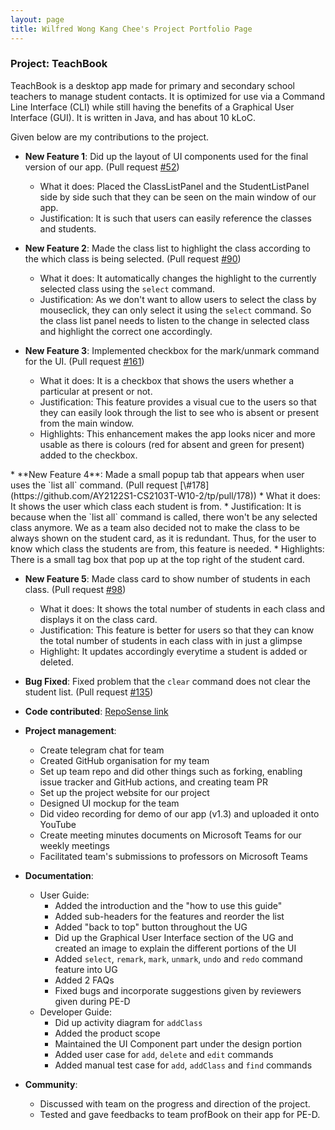 ```yaml
---
layout: page
title: Wilfred Wong Kang Chee's Project Portfolio Page
---
```


### Project: TeachBook

TeachBook is a desktop app made for primary and secondary school teachers to manage student contacts. It is optimized for
use via a Command Line Interface (CLI) while still having the benefits of a Graphical User Interface (GUI). It is 
written in Java, and has about 10 kLoC.

Given below are my contributions to the project.

* **New Feature 1**: Did up the layout of UI components used for the final version of our app. (Pull request [\#52](https://github.com/AY2122S1-CS2103T-W10-2/tp/pull/52))
  * What it does: Placed the ClassListPanel and the StudentListPanel side by side such that they can be seen on the main window of our app.
  * Justification: It is such that users can easily reference the classes and students.

* **New Feature 2**: Made the class list to highlight the class according to the which class is being selected. (Pull request [\#90](https://github.com/AY2122S1-CS2103T-W10-2/tp/pull/90))
  * What it does: It automatically changes the highlight to the currently selected class using the `select` command.
  * Justification: As we don't want to allow users to select the class by mouseclick, they can only select it using the `select` command. So the class list panel needs to listen to the change in selected class and highlight the correct one accordingly.

* **New Feature 3**: Implemented checkbox for the mark/unmark command for the UI. (Pull request [\#161](https://github.com/AY2122S1-CS2103T-W10-2/tp/pull/161))
  * What it does: It is a checkbox that shows the users whether a particular at present or not.
  * Justification: This feature provides a visual cue to the users so that they can easily look through the list to see who is absent or present from the main window.
  * Highlights: This enhancement makes the app looks nicer and more usable as there is colours (red for absent and green for present) added to the checkbox.

<div style="page-break-after: always;"></div>
* **New Feature 4**: Made a small popup tab that appears when user uses the `list all` command. (Pull request [\#178](https://github.com/AY2122S1-CS2103T-W10-2/tp/pull/178))
  * What it does: It shows the user which class each student is from.
  * Justification: It is because when the `list all` command is called, there won't be any selected class anymore. We as a team also decided not to make the class to be always shown on the student card, as it is redundant. Thus, for the user to know which class the students are from, this feature is needed.
  * Highlights: There is a small tag box that pop up at the top right of the student card.

* **New Feature 5**: Made class card to show number of students in each class. (Pull request [\#98](https://github.com/AY2122S1-CS2103T-W10-2/tp/pull/98))
  * What it does: It shows the total number of students in each class and displays it on the class card.
  * Justification: This feature is better for users so that they can know the total number of students in each class with in just a glimpse
  * Highlight: It updates accordingly everytime a student is added or deleted.

* **Bug Fixed**: Fixed problem that the `clear` command does not clear the student list. (Pull request [\#135](https://github.com/AY2122S1-CS2103T-W10-2/tp/pull/135))

* **Code contributed**: [RepoSense link](https://nus-cs2103-ay2122s1.github.io/tp-dashboard/?search=wilfredwongkc&sort=groupTitle&sortWithin=title&timeframe=commit&mergegroup=&groupSelect=groupByAuthors&breakdown=true&checkedFileTypes=docs~functional-code~test-code~other&since=2021-09-17&tabOpen=false)

* **Project management**:
  * Create telegram chat for team
  * Created GitHub organisation for my team
  * Set up team repo and did other things such as forking, enabling issue tracker and GitHub actions, and creating team PR
  * Set up the project website for our project
  * Designed UI mockup for the team
  * Did video recording for demo of our app (v1.3) and uploaded it onto YouTube
  * Create meeting minutes documents on Microsoft Teams for our weekly meetings
  * Facilitated team's submissions to professors on Microsoft Teams

* **Documentation**:
  * User Guide:
    * Added the introduction and the "how to use this guide"
    * Added sub-headers for the features and reorder the list
    * Added "back to top" button throughout the UG
    * Did up the Graphical User Interface section of the UG and created an image to explain the different portions of the UI
    * Added `select`, `remark`, `mark`, `unmark`, `undo` and `redo` command feature into UG
    * Added 2 FAQs
    * Fixed bugs and incorporate suggestions given by reviewers given during PE-D
  * Developer Guide:
    * Did up activity diagram for `addClass`
    * Added the product scope 
    * Maintained the UI Component part under the design portion
    * Added user case for `add`, `delete` and `edit` commands
    * Added manual test case for `add`, `addClass` and `find` commands

* **Community**:
  * Discussed with team on the progress and direction of the project.
  * Tested and gave feedbacks to team profBook on their app for PE-D.

  
